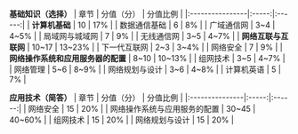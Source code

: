 
**基础知识（选择）**
| 章节              | 分值（分） | 分值比例   |
|:----------------|:-----:|:------:|
| **计算机基础**         |    10 |    17% |
| 数据通信基础          |     6 |     8% |
| 广域通信网           |   3~4 |   4~5% |
| 局域网与城域网         |     7 |     9% |
| 无线通信网           |   3~5 |   4~7% |
| **网络互联与互联网**       | 10~17 | 13~23% |
| 下一代互联网          |   2~3 |   3~4% |
| 网络安全            |     7 |     9% |
| **网络操作系统和应用服务器的配置** |  8~10 | 10~13% |
| 组网技术            |   3~5 |   4~7% |
| 网络管理            |   5~6 |   8~9% |
| 网络规划与设计         |   3~6 |   4~8% |
| 计算机英语           |     5 |     7% |  


**应用技术（简答）**
| 章节             | 分值（分） | 分值比例   |
|:---------------|:-----:|:------:|
| 网络安全           |    15 |    20% |
| 网络操作系统与应用服务的配置 | 30~45 | 40~60% |
| 组网技术           |    15 |    20% |
| 网络规划与设计        |    15 |    20% |  